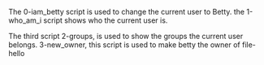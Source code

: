 The 0-iam_betty script is used to change the current user to Betty.
the 1-who_am_i script shows who the current user is.

The third script 2-groups, is used to show the groups the current user belongs.
3-new_owner, this script is used to make betty the owner of file-hello
